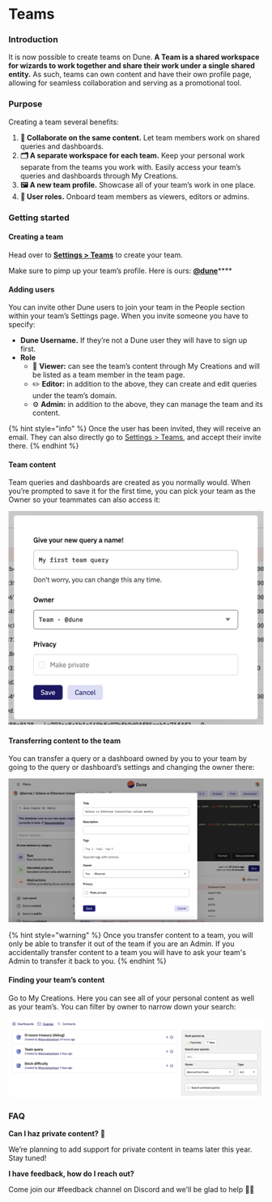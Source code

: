 # Teams

### Introduction

It is now possible to create teams on Dune. **A Team is a shared workspace for wizards to work together and share their work under a single shared entity.** As such, teams can own content and have their own profile page, allowing for seamless collaboration and serving as a promotional tool.

### Purpose

Creating a team several benefits:

1. **🤝 Collaborate on the same content.** Let team members work on shared queries and dashboards.
2. **🗂 A separate workspace for each team.** Keep your personal work separate from the teams you work with. Easily access your team’s queries and dashboards through My Creations.
3. **🖼 A new team profile.** Showcase all of your team’s work in one place.
4. **👥 User roles.** Onboard team members as viewers, editors or admins.

### Getting started

#### Creating a team

Head over to [**Settings > Teams**](https://dune.com/settings/teams) to create your team.

Make sure to pimp up your team’s profile. Here is ours: [**@dune**](https://dune.com/dune)\*\*\*\*

#### Adding users

You can invite other Dune users to join your team in the People section within your team’s Settings page. When you invite someone you have to specify:

* **Dune Username.** If they’re not a Dune user they will have to sign up first.
* **Role**
  * 👀 **Viewer:** can see the team’s content through My Creations and will be listed as a team member in the team page.
  * ✏️ **Editor:** in addition to the above, they can create and edit queries under the team’s domain.
  * ⚙️ **Admin:** in addition to the above, they can manage the team and its content.

{% hint style="info" %}
Once the user has been invited, they will receive an email. They can also directly go to [Settings > Teams](https://dune.com/settings/teams), and accept their invite there.
{% endhint %}

#### Team content

Team queries and dashboards are created as you normally would. When you’re prompted to save it for the first time, you can pick your team as the Owner so your teammates can also access it:

![](<../.gitbook/assets/Screen Shot 2022-06-16 at 10.13.57.png>)

#### Transferring content to the team

You can transfer a query or a dashboard owned by you to your team by going to the query or dashboard’s settings and changing the owner there:

![](<../.gitbook/assets/Screen Shot 2022-06-16 at 09.59.57.png>)

{% hint style="warning" %}
Once you transfer content to a team, you will only be able to transfer it out of the team if you are an Admin. If you accidentally transfer content to a team you will have to ask your team's Admin to transfer it back to you.
{% endhint %}

#### Finding your team’s content

Go to My Creations. Here you can see all of your personal content as well as your team’s. You can filter by owner to narrow down your search:

![](<../.gitbook/assets/Screen Shot 2022-06-16 at 10.15.54.png>)

### FAQ

**Can I haz private content?** 🥷

We’re planning to add support for private content in teams later this year. Stay tuned!

**I have feedback, how do I reach out?**

Come join our #feedback channel on Discord and we'll be glad to help 🙇‍♂️
